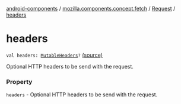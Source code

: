 [android-components](../../index.md) / [mozilla.components.concept.fetch](../index.md) / [Request](index.md) / [headers](./headers.md)

# headers

`val headers: `[`MutableHeaders`](../-mutable-headers/index.md)`?` [(source)](https://github.com/mozilla-mobile/android-components/blob/master/components/concept/fetch/src/main/java/mozilla/components/concept/fetch/Request.kt#L38)

Optional HTTP headers to be send with the request.

### Property

`headers` - Optional HTTP headers to be send with the request.
